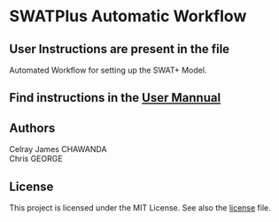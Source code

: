 # SWATPlus Automatic Workflow 
## User Instructions are present in the file 

Automated Workflow for setting up the SWAT+ Model. 
## Find instructions in the [User Mannual](./SWAT+_AW_User_Instructions_v1.0.pdf)

## Authors
Celray James CHAWANDA   
Chris GEORGE

## License
This project is licensed under the MIT License. See also the [license](./LICENSE) file.
